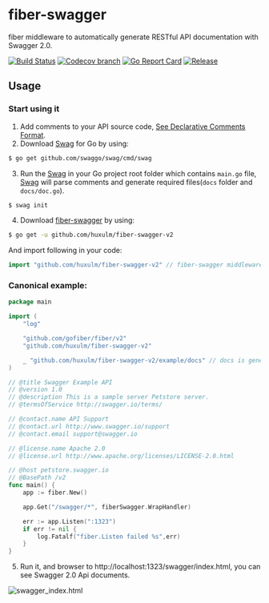 # fiber-swagger

fiber middleware to automatically generate RESTful API documentation with Swagger 2.0.

[![Build Status](https://github.com/huxulm/fiber-swagger-v2/actions/workflows/ci.yml/badge.svg?branch=master)](https://github.com/features/actions)
[![Codecov branch](https://img.shields.io/codecov/c/github/swaggo/fiber-swagger/master.svg)](https://codecov.io/gh/swaggo/fiber-swagger)
[![Go Report Card](https://goreportcard.com/badge/github.com/huxulm/fiber-swagger-v2)](https://goreportcard.com/report/github.com/huxulm/fiber-swagger-v2)
[![Release](https://img.shields.io/github/release/swaggo/fiber-swagger.svg?style=flat-square)](https://github.com/huxulm/fiber-swagger-v2/releases)

## Usage

### Start using it

1. Add comments to your API source code, [See Declarative Comments Format](https://github.com/swaggo/swag#declarative-comments-format).
2. Download [Swag](https://github.com/swaggo/swag) for Go by using:

```sh
$ go get github.com/swaggo/swag/cmd/swag
```

3. Run the [Swag](https://github.com/swaggo/swag) in your Go project root folder which contains `main.go` file, [Swag](https://github.com/swaggo/swag) will parse comments and generate required files(`docs` folder and `docs/doc.go`).

```sh
$ swag init
```

4. Download [fiber-swagger](https://github.com/huxulm/fiber-swagger-v2) by using:

```sh
$ go get -u github.com/huxulm/fiber-swagger-v2
```

And import following in your code:

```go
import "github.com/huxulm/fiber-swagger-v2" // fiber-swagger middleware
```

### Canonical example:

```go
package main

import (
	"log"

	"github.com/gofiber/fiber/v2"
	"github.com/huxulm/fiber-swagger-v2"

	_ "github.com/huxulm/fiber-swagger-v2/example/docs" // docs is generated by Swag CLI, you have to import it.
)

// @title Swagger Example API
// @version 1.0
// @description This is a sample server Petstore server.
// @termsOfService http://swagger.io/terms/

// @contact.name API Support
// @contact.url http://www.swagger.io/support
// @contact.email support@swagger.io

// @license.name Apache 2.0
// @license.url http://www.apache.org/licenses/LICENSE-2.0.html

// @host petstore.swagger.io
// @BasePath /v2
func main() {
	app := fiber.New()

	app.Get("/swagger/*", fiberSwagger.WrapHandler)

	err := app.Listen(":1323")
	if err != nil {
		log.Fatalf("fiber.Listen failed %s",err)
	}
}

```

5. Run it, and browser to http://localhost:1323/swagger/index.html, you can see Swagger 2.0 Api documents.

![swagger_index.html](https://user-images.githubusercontent.com/8943871/36250587-40834072-1279-11e8-8bb7-02a2e2fdd7a7.png)
